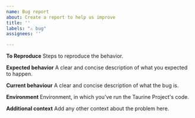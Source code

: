 ```yaml
---
name: Bug report
about: Create a report to help us improve
title: ''
labels: "⚠ bug"
assignees: ''

---
```


**To Reproduce**
Steps to reproduce the behavior.

**Expected behavior**
A clear and concise description of what you expected to happen.

**Current behaviour**
A clear and concise description of what the bug is.

**Environment**
Environment, in which you've run the Taurine Project's code.

**Additional context**
Add any other context about the problem here.
